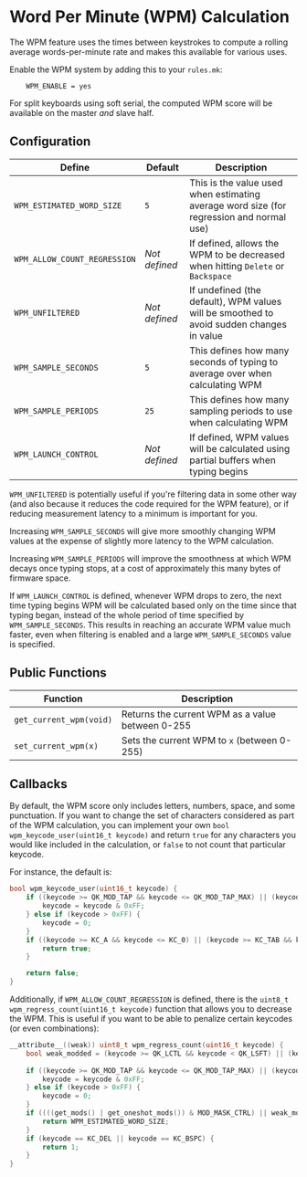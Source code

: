 # Word Per Minute (WPM) Calculation

The WPM feature uses the times between keystrokes to compute a rolling average words-per-minute rate and makes this available for various uses.

Enable the WPM system by adding this to your `rules.mk`:

```make
    WPM_ENABLE = yes
```

For split keyboards using soft serial, the computed WPM score will be available on the master *and* slave half.

## Configuration

| Define                       | Default       | Description                                                                              |
|------------------------------|---------------|------------------------------------------------------------------------------------------|
| `WPM_ESTIMATED_WORD_SIZE`    | `5`           | This is the value used when estimating average word size (for regression and normal use) |
| `WPM_ALLOW_COUNT_REGRESSION` | _Not defined_ | If defined, allows the WPM to be decreased when hitting `Delete` or `Backspace`          |
| `WPM_UNFILTERED`             | _Not defined_ | If undefined (the default), WPM values will be smoothed to avoid sudden changes in value |
| `WPM_SAMPLE_SECONDS`         | `5`           | This defines how many seconds of typing to average over when calculating WPM             |
| `WPM_SAMPLE_PERIODS`         | `25`          | This defines how many sampling periods to use when calculating WPM                       |
| `WPM_LAUNCH_CONTROL`         | _Not defined_ | If defined, WPM values will be calculated using partial buffers when typing begins       |

`WPM_UNFILTERED` is potentially useful if you're filtering data in some other way (and also because it reduces the code required for the WPM feature), or if reducing measurement latency to a minimum is important for you.

Increasing `WPM_SAMPLE_SECONDS` will give more smoothly changing WPM values at the expense of slightly more latency to the WPM calculation.

Increasing `WPM_SAMPLE_PERIODS` will improve the smoothness at which WPM decays once typing stops, at a cost of approximately this many bytes of firmware space.

If `WPM_LAUNCH_CONTROL` is defined, whenever WPM drops to zero, the next time typing begins WPM will be calculated based only on the time since that typing began, instead of the whole period of time specified by `WPM_SAMPLE_SECONDS`. This results in reaching an accurate WPM value much faster, even when filtering is enabled and a large `WPM_SAMPLE_SECONDS` value is specified.

## Public Functions

|Function                  |Description                                       |
|--------------------------|--------------------------------------------------|
|`get_current_wpm(void)`   | Returns the current WPM as a value between 0-255 |
|`set_current_wpm(x)`      | Sets the current WPM to `x` (between 0-255)      |

## Callbacks

By default, the WPM score only includes letters, numbers, space, and some punctuation. If you want to change the set of characters considered as part of the WPM calculation, you can implement your own `bool wpm_keycode_user(uint16_t keycode)` and return `true` for any characters you would like included in the calculation, or `false` to not count that particular keycode.

For instance, the default is:

```c
bool wpm_keycode_user(uint16_t keycode) {
    if ((keycode >= QK_MOD_TAP && keycode <= QK_MOD_TAP_MAX) || (keycode >= QK_LAYER_TAP && keycode <= QK_LAYER_TAP_MAX) || (keycode >= QK_MODS && keycode <= QK_MODS_MAX)) {
        keycode = keycode & 0xFF;
    } else if (keycode > 0xFF) {
        keycode = 0;
    }
    if ((keycode >= KC_A && keycode <= KC_0) || (keycode >= KC_TAB && keycode <= KC_SLSH)) {
        return true;
    }

    return false;
}
```

Additionally, if `WPM_ALLOW_COUNT_REGRESSION` is defined, there is the `uint8_t wpm_regress_count(uint16_t keycode)` function that allows you to decrease the WPM. This is useful if you want to be able to penalize certain keycodes (or even combinations):

```c
__attribute__((weak)) uint8_t wpm_regress_count(uint16_t keycode) {
    bool weak_modded = (keycode >= QK_LCTL && keycode < QK_LSFT) || (keycode >= QK_RCTL && keycode < QK_RSFT);
    
    if ((keycode >= QK_MOD_TAP && keycode <= QK_MOD_TAP_MAX) || (keycode >= QK_LAYER_TAP && keycode <= QK_LAYER_TAP_MAX) || (keycode >= QK_MODS && keycode <= QK_MODS_MAX)) {
        keycode = keycode & 0xFF;
    } else if (keycode > 0xFF) {
        keycode = 0;
    }
    if ((((get_mods() | get_oneshot_mods()) & MOD_MASK_CTRL) || weak_modded) && (keycode == KC_DEL || keycode == KC_BSPC)) {
        return WPM_ESTIMATED_WORD_SIZE;
    }
    if (keycode == KC_DEL || keycode == KC_BSPC) {
        return 1;
    }
}
```
